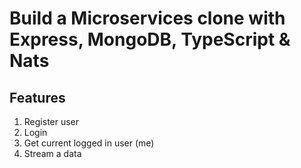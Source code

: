 # Build a Microservices clone with Express, MongoDB, TypeScript & Nats

## Features
1. Register user
2. Login
3. Get current logged in user (me)
6. Stream a data